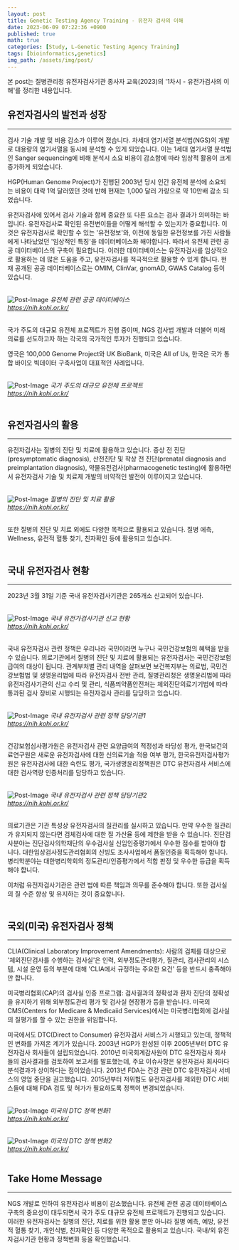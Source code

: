 ```yaml
---
layout: post
title: Genetic Testing Agency Training - 유전자 검사의 이해
date: 2023-06-09 07:22:36 +0900
published: true
math: true
categories: [Study, L-Genetic Testing Agency Training]
tags: [bioinformatics,genetics]
img_path: /assets/img/post/
---
```


본 post는 질병관리청 유전자검사기관 종사자 교육(2023)의 '1차시 - 유전가검사의 이해'를 정리한 내용입니다.


## 유전자검사의 발전과 성장
***

검사 기술 개발 및 비용 감소가 이루어 졌습니다. 차세대 염기서열 분석법(NGS)의 개발로 대용량의 염기서열을 동시에 분석할 수 있게 되었습니다. 이는 1세대 염기서열 분석법인 Sanger sequencing에 비해 분석시 소요 비용이 감소함에 따라 임상적 활용이 크게 증가하게 되었습니다.

HGP(Human Genome Project)가 진행된 2003년 당시 인간 유전체 분석에 소요되는 비용이 대략 1억 달러였던 것에 반해 현재는 1,000 달러 가량으로 약 10만배 감소 되었습니다.

유전자검사에 있어서 검사 기술과 함께 중요한 또 다른 요소는 검사 결과가 의미하는 바입니다. 유전자검사로 확인된 유전변이들을 어떻게 해석할 수 있는지가 중요합니다. 이것은 유전자검사로 확인할 수 있는 '유전정보'와, 이전에 동일한 유전정보를 가진 사람들에게 나타났었던 '임상적인 특징'을 데이터베이스화 해야합니다. 따라서 유전체 관련 공공 데이터베이스의 구축이 필요합니다. 이러한 데이터베이스는 유전자검사를 임상적으로 활용하는 데 많은 도움을 주고, 유전자검사를 적극적으로 활용할 수 있게 합니다. 현재 공개된 공공 데이터베이스로는 OMIM, ClinVar, gnomAD, GWAS Catalog 등이 있습니다.
<br><br>


![Post-Image](GTAT1.png)
_유전체 관련 공공 데이터베이스<br>
https://nih.kohi.or.kr/_
<br><br>


국가 주도의 대규모 유전체 프로젝트가 진행 중이며, NGS 검사법 개발과 더불어 미래 의료를 선도하고자 하는 각국의 국가적인 투자가 진행되고 있습니다.

영국은 100,000 Genome Project와 UK BioBank, 미국은 All of Us, 한국은 국가 통합 바이오 빅데이터 구축사업이 대표적인 사례입니다.
<br><br>


![Post-Image](GTAT2.png)
_국가 주도의 대규모 유전체 프로젝트<br>
https://nih.kohi.or.kr/_
<br><br>


## 유전자검사의 활용
***

유전자검사는 질병의 진단 및 치료에 활용하고 있습니다. 증상 전 진단(presymptomatic diagnosis), 산전진단 및 착상 전 진단(prenatal diagnosis and preimplantation diagnosis), 약물유전검사(pharmacogenetic testing)에 활용하면서 유전자검사 기술 및 치료제 개발의 비약적인 발전이 이루어지고 있습니다.
<br><br>


![Post-Image](GTAT3.png)
_질병의 진단 및 치료 활용<br>
https://nih.kohi.or.kr/_
<br><br>


또한 질병의 진단 및 치료 외에도 다양한 목적으로 활용되고 있습니다. 질병 에측, Wellness, 유전적 혈통 찾기, 친자확인 등에 활용되고 있습니다.
<br><br>


## 국내 유전자검사 현황
***

2023년 3월 31일 기준 국내 유전자검사기관은 265개소 신고되어 있습니다.
<br><br>


![Post-Image](GTAT4.png)
_국내 유전가검사기관 신고 현황<br>
https://nih.kohi.or.kr/_
<br><br>


국내 유전자검사 관련 정책은 우리나라 국민이라면 누구나 국민건강보험의 혜택을 받을 수 있습니다. 의료기관에서 질병의 진단 및 치료에 활용되는 유전자검사는 국민건강보험 급여의 대상이 됩니다. 관계부처별 관리 내역을 살펴보면 보건복지부는 의료법, 국민건강보험법 및 생명윤리법에 따라 유전자검사 전반 관리, 질병관리청은 생명윤리법에 따라 유전자검사기관의 신고 수리 및 관리, 식품믜약품안전처는 체외진단의료기기법에 따라 통과된 검사 장비로 시행되는 유전자검사 관리를 담당하고 있습니다. 
<br><br>


![Post-Image](GTAT5.png)
_국내 유전자검사 관련 정책 담당기관1<br>
https://nih.kohi.or.kr/_
<br><br>


건강보험심사평가원은 유전자검사 관련 요양급여의 적정성과 타당성 평가, 한국보건의료연구원은 새로운 유전자검사에 대한 신의료기술 적용 여부 평가, 한국유전자검사평가원은 유전자검사에 대한 숙련도 평가, 국가생명윤리정책원은 DTC 유전자검사 서비스에 대한 검사역량 인증처리를 담당하고 있습니다.
<br><br>


![Post-Image](GTAT6.png)
_국내 유전자검사 관련 정책 담당기관2<br>
https://nih.kohi.or.kr/_
<br><br>


의료기관은 기관 특성상 유전자검사의 질관리를 실시하고 있습니다. 만약 우수한 질관리가 유지되지 않는다면 검체검사에 대한 질 가산율 등에 제한을 받을 수 있습니다. 진단검사분야는 진단검사의학재단의 우수검사실 신임인증평가에서 우수한 점수를 받아야 합니다. 대한임상검사정도관리협회의 신빙도 조사사업에서 품질인증을 획득해야 합니다. 병리학분야는 대한병리학회의 정도관리/인증평가에서 적합 판정 및 우수한 등급을 획득해야 합니다.

이처럼 유전자검사기관은 관련 법에 따른 책임과 의무를 준수해야 합니다. 또한 검사실의 질 수준 향상 및 유지하는 것이 중요합니다.
<br><br>


## 국외(미국) 유전자검사 정책
***

CLIA(Clinical Laboratory Improvement Amendments): 사람의 검체를 대상으로 '체외진단검사를 수행하는 검사실'은 인력, 외부정도관리평가, 질관리, 검사관리의 시스템, 시설 운영 등의 부분에 대해 'CLIA에서 규정하는 주요한 요건' 등을 반드시 충족해야만 합니다.

미국병리협회(CAP)의 검사실 인증 프로그램: 검사결과의 정확성과 환자 진단의 정확성을 유지하기 위해 외부정도관리 평가 및 검사실 현장평가 등을 받습니다. 미국의 CMS(Centers for Medicare & Medicaiid Services)에서는 미국병리협회에 검사실의 질평가를 할 수 있는 권한을 위임합니다.

미국에서도 DTC(Direct to Consumer) 유전자검사 서비스가 시행되고 있는데, 정책적인 변화를 가져온 계기가 있습니다. 2003년 HGP가 완성된 이후 2005년부터 DTC 유전자검사 회사들이 설립되었습니다. 2010년 미국회계감사원이 DTC 유전자검사 회사들의 검사결과를 검토하여 보고서를 발표했는데, 주요 이슈사항은 유전자검사 회사마다 분석결과가 상이하다는 점이었습니다. 2013년 FDA는 건강 관련 DTC 유전자검사 서비스의 영업 중단을 권고했습니다. 2015년부터 저위험도 유전자검사를 제외한 DTC 서비스들에 대해 FDA 검토 및 허가가 필요하도록 정책이 변경되었습니다.
<br><br>


![Post-Image](GTAT7.png)
_미국의 DTC 정책 변화1<br>
https://nih.kohi.or.kr/_
<br><br>


![Post-Image](GTAT8.png)
_미국의 DTC 정책 변화2<br>
https://nih.kohi.or.kr/_
<br><br>


## Take Home Message
***
NGS 개발로 인하여 유전자검사 비용이 감소했습니다. 유전체 관련 공공 데이터베이스 구축의 중요성이 대두되면서 국가 주도 대규모 유전체 프로젝트가 진행되고 있습니다. 이러한 유전자검사는 질병의 진단, 치료를 위한 활용 뿐만 아니라 질병 예측, 예방, 유전적 혈통 찾기, 개인식별, 친자확인 등 다양한 목적으로 활용되고 있습니다. 국내/외 유전자검사기관 현황과 정책변화 등을 확인했습니다.